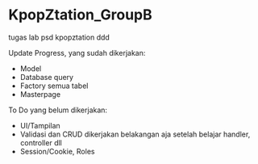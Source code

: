 # KpopZtation_GroupB
tugas lab psd kpopztation ddd

Update Progress, yang sudah dikerjakan:
- Model
- Database query
- Factory semua tabel
- Masterpage

To Do yang belum dikerjakan:
- UI/Tampilan
- Validasi dan CRUD dikerjakan belakangan aja setelah belajar handler, controller dll
- Session/Cookie, Roles
